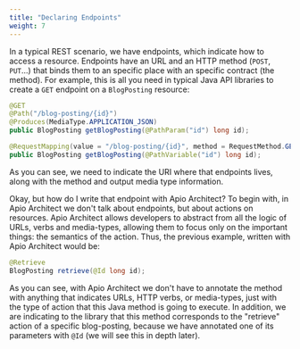 ```yaml
---
title: "Declaring Endpoints"
weight: 7
---
```


In a typical REST scenario, we have endpoints, which indicate how to access a resource. Endpoints have an URL and an HTTP method (`POST`, `PUT`...) that binds them to an specific place with an specific contract (the method). For example, this is all you need in typical Java API libraries to create a `GET` endpoint on a `BlogPosting` resource:

```java JAX-RS
@GET
@Path("/blog-posting/{id}")
@Produces(MediaType.APPLICATION_JSON)
public BlogPosting getBlogPosting(@PathParam("id") long id);
```

```java SPRING-BOOT
@RequestMapping(value = "/blog-posting/{id}", method = RequestMethod.GET, produces = MediaType.APPLICATION_JSON_VALUE)
public BlogPosting getBlogPosting(@PathVariable("id") long id);
```

As you can see, we need to indicate the URI where that endpoints lives, along with the method and output media type information.

Okay, but how do I write that endpoint with Apio Architect? To begin with, in Apio Architect we don't talk about endpoints, but about actions on resources. Apio Architect allows developers to abstract from all the logic of URLs, verbs and media-types, allowing them to focus only on the important things: the semantics of the action. Thus, the previous example, written with Apio Architect would be:

```java
@Retrieve
BlogPosting retrieve(@Id long id);
```

As you can see, with Apio Architect we don't have to annotate the method with anything that indicates URLs, HTTP verbs, or media-types, just with the type of action that this Java method is going to execute. In addition, we are indicating to the library that this method corresponds to the "retrieve" action of a specific blog-posting, because we have annotated one of its parameters with `@Id` (we will see this in depth later).